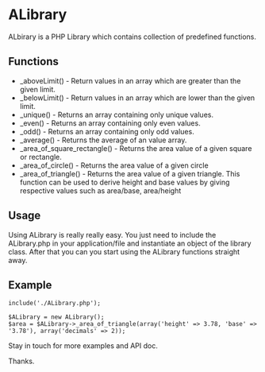 # ALibrary
ALbirary is a PHP Library which contains collection of predefined functions.


## Functions
* _aboveLimit() - Return values in an array which are greater than the given limit.
* _belowLimit() - Return values in an array which are lower than the given limit.
* _unique() - Returns an array containing only unique values.
* _even() - Returns an array containing only even values.
* _odd() - Returns an array containing only odd values.
* _average() - Returns the average of an value array.
* _area_of_square_rectangle() - Returns the area value of a given square or rectangle.
* _area_of_circle() - Returns the area value of a given circle
* _area_of_triangle() - Returns the area value of a given triangle. This function can be used to derive height and base values by giving respective values such as area/base, area/height


## Usage
Using ALibrary is really really easy. You just need to include the ALibrary.php in your application/file and instantiate an object of the library class. After that you can you start using the ALibrary
functions straight away.

## Example
```
include('./ALibrary.php');

$ALibrary = new ALibrary();
$area = $ALibrary->_area_of_triangle(array('height' => 3.78, 'base' => '3.78'), array('decimals' => 2));
```
Stay in touch for more examples and API doc.

Thanks.

